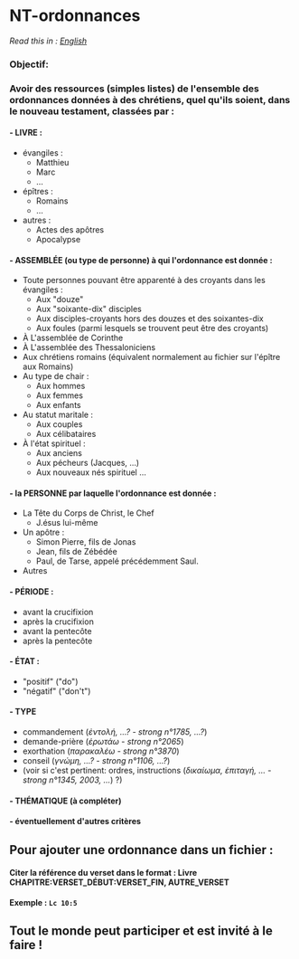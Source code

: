 # NT-ordonnances 

*Read this in : [English](README.en.md)*

  ### Objectif: 
  ### Avoir des ressources (simples listes) de l'ensemble des ordonnances données à des chrétiens, quel qu'ils soient, dans le nouveau testament, classées par :
 
#### - LIVRE :
  - évangiles :
    - Matthieu
    - Marc
    - …
  - épîtres : 
    - Romains
    -  …
  - autres : 
    - Actes des apôtres
    - Apocalypse
 #### - ASSEMBLÉE (ou type de personne) à qui l'ordonnance est donnée : 
  - Toute personnes pouvant être apparenté à des croyants dans les évangiles : 
    - Aux "douze"
    - Aux "soixante-dix" disciples
    - Aux disciples-croyants hors des douzes et des soixantes-dix 
    - Aux foules (parmi lesquels se trouvent peut être des croyants)
  - À L'assemblée de Corinthe
  - À L'assemblée des Thessaloniciens
  - Aux chrétiens romains (équivalent normalement au fichier sur l'épître aux Romains)
  - Au type de chair :
     - Aux hommes
     - Aux femmes
     - Aux enfants
   - Au statut maritale :
     - Aux couples
     - Aux célibataires
   - À l'état spirituel :
     - Aux anciens
     - Aux pécheurs (Jacques, …)
     - Aux nouveaux nés spirituel
  …
 
 #### - la PERSONNE par laquelle l'ordonnance est donnée :
  - La Tête du Corps de Christ, le Chef
    - J.ésus lui-même
  - Un apôtre :
    - Simon Pierre, fils de Jonas
    - Jean, fils de Zébédée
    - Paul, de Tarse, appelé précédemment Saul.
  - Autres
    
 
 #### - PÉRIODE :
  - avant la crucifixion
  - après la crucifixion
  - avant la pentecôte
  - après la pentecôte
  
 #### - ÉTAT :
  - "positif" ("do")
  - "négatif" ("don't")
 
 #### - TYPE
  - commandement (*ἐντολή, …? - strong n°1785, …?*)
  - demande-prière (*ἐρωτάω - strong n°2065*)
  - exorthation (*παρακαλέω - strong n°3870*)
  - conseil (*γνώμη, …? - strong n°1106, …?*)
  - (voir si c'est pertinent: ordres, instructions (*δικαίωμα, ἐπιταγή, … - strong n°1345, 2003, …*) ?)
  
 #### - THÉMATIQUE (à compléter)
 #### - éventuellement d'autres critères
 
 
 
 ## Pour ajouter une ordonnance dans un fichier :
  #### Citer la référence du verset dans le format :     Livre CHAPITRE:VERSET_DÉBUT:VERSET_FIN, AUTRE_VERSET
  
 **Exemple : `Lc 10:5`**  
  
 ## Tout le monde peut participer et est invité à le faire !
 

